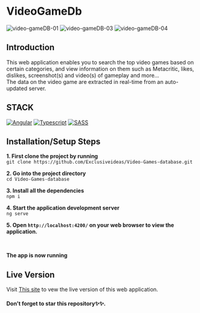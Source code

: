 # VideoGameDb

![video-gameDB-01](https://user-images.githubusercontent.com/76836006/165224972-3bce95ec-b38e-49c7-8890-e844d5206a55.JPG)
![video-gameDB-03](https://user-images.githubusercontent.com/76836006/165224991-78296e00-1ea4-4878-9032-6a25db813e75.JPG)
![video-gameDB-04](https://user-images.githubusercontent.com/76836006/165224997-1a6e24c1-8478-456c-8aeb-f70ded6ba5cf.JPG)

## Introduction
This web application enables you to search the top video games based on certain categories, and view information on them such as Metacritic, likes, dislikes, screenshot(s) and video(s) of gameplay and more... <br />
The data on the video game are extracted in real-time from an auto-updated server. 

## STACK
[![Angular](https://img.shields.io/badge/Angular-DD0031?style=for-the-badge&logo=angular&logoColor=white)](https://github.com/Exclusiveideas)
[![Typescript](https://img.shields.io/badge/TypeScript-007ACC?style=for-the-badge&logo=typescript&logoColor=white)](https://github.com/Exclusiveideas)
[![SASS](https://img.shields.io/badge/Sass-CC6699?style=for-the-badge&logo=sass&logoColor=white)](https://github.com/Exclusiveideas)

## Installation/Setup Steps 
**1. First clone the project by running** <br />
   ``` git clone https://github.com/Exclusiveideas/Video-Games-database.git ```
<br />

**2. Go into the project directory**  <br />
   ``` cd Video-Games-database ``` 
   <br />
   
**3. Install all the dependencies** <br />
    ``` npm i ``` 
    <br />
    
**4. Start the application development server**<br />
    ``` ng serve ```
    <br />
    
**5. Open `http://localhost:4200/` on your web browser to view the application.**<br />

<br /> 


**The app is now running**
<br />

## Live Version
Visit [This site](https://video-games-db.vercel.app) to vew the live version of this web application.
<br />

#### Don't forget to star this repository✨✨.
